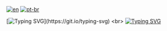 [![en](https://img.shields.io/badge/lang-en-red.svg)](https://github.com/Kauan231/Kauan231/blob/main/README.md)
[![pt-br](https://img.shields.io/badge/lang-pt--br-green.svg)](https://github.com/Kauan231/Kauan231/blob/main/README.pt-br.md)

[![Typing SVG](https://readme-typing-svg.herokuapp.com?font=Fira+Code&size=20&pause=1000&color=000000&multiline=true&repeat=false&random=false&height=60&lines=Ol%C3%A1%2C+sou+Kauan+Ramos!)](https://git.io/typing-svg) 
<br>
[![Typing SVG](https://readme-typing-svg.herokuapp.com?font=Fira+Code&size=15&pause=1000&color=000000&multiline=true&repeat=false&random=false&height=60&lines=Desenvolvedor+de+Jogos%2FBackend)](https://git.io/typing-svg)

